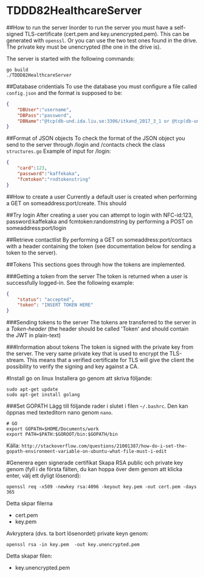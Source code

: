 # TDDD82HealthcareServer
##How to run the server
Inorder to run the server you must have a self-signed TLS-certificate (cert.pem and key.unencrypted.pem). This can be generated with `openssl`. 
Or you can use the two test ones found in the drive. The private key must be unencrypted (the one in the drive is).

The server is started with the following commands:
```
go build
./TDDD82HealthcareServer
```

##Database cridentials
To use the database you must configure a file called `config.json` and
the format is supposed to be:
```json
{
    "DBUser":"username",
    "DBPass":"password",
    "DBName":"@tcp(db-und.ida.liu.se:3306/itkand_2017_3_1 or @tcp(db-und.ida.liu.se:3306/itkand_2017_3_2"
}
```
##Format of JSON objects
To check the format of the JSON object you send to the server through /login and /contacts check the class `structures.go`
Example of input for /login:
```json
{
	"card":123,
	"password":"kaffekaka",
	"fcmtoken":"rndtokenstring"
}
```
##How to create a user
Currently a default user is created when performing a GET on someaddress:port/create. This should 

##Try login
After creating a user you can attempt to login with NFC-id:123, password:kaffekaka and fcmtoken:randomstring by performing a POST on someaddress:port/login

##Retrieve contactlist
By performing a GET on someaddress:port/contacs with a header containing the token (see documentation below for sending a token to the server).

##Tokens
This sections goes through how the tokens are implemented.

###Getting a token from the server
The token is returned when a user is successfully logged-in. See the following example:
```json
{
	"status": "accepted",
	"token": "INSERT TOKEN HERE"
}
```  

###Sending tokens to the server
The tokens are transferred to the server in a *Token-header* (the header should be called 'Token' and should contain the JWT in plain-text)

###Information about tokens
The token is signed with the private key from the server. The very same private key that is used to encrypt the TLS-stream. 
This means that a verified certificate for TLS will give the client the possibility to verify the signing and key against a CA.

#Install go on linux
Installera go genom att skriva följande:
```
sudo apt-get update
sudo apt-get install golang
```
###Set GOPATH
Lägg till följande rader i slutet i filen `~/.bashrc`. Den kan öppnas med texteditorn nano genom `nano`.
```
# GO
export GOPATH=$HOME/Documents/work
export PATH=$PATH:$GOROOT/bin:$GOPATH/bin
```

Källa: `http://stackoverflow.com/questions/21001387/how-do-i-set-the-gopath-environment-variable-on-ubuntu-what-file-must-i-edit`

#Generera egen signerade certifikat
Skapa RSA public och private key genom (fyll i de första fälten, du kan hoppa över dem genom att klicka enter, välj ett dyligt lösenord):
```
openssl req -x509 -newkey rsa:4096 -keyout key.pem -out cert.pem -days 365
```
Detta skpar filerna

* cert.pem
* key.pem

Avkryptera (dvs. ta bort lösenordet) private keyn genom:
```
openssl rsa -in key.pem  -out key.unencrypted.pem
```
Detta skapar filen:

* key.unencrypted.pem
